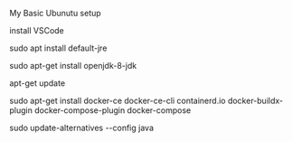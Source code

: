 

My Basic Ubunutu  setup

install VSCode

sudo apt install default-jre

sudo apt-get install openjdk-8-jdk

apt-get update

sudo apt-get install docker-ce docker-ce-cli containerd.io docker-buildx-plugin docker-compose-plugin docker-compose


sudo update-alternatives --config java
